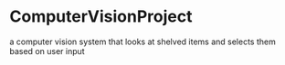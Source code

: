 # ComputerVisionProject
a computer vision system that looks at shelved items and selects them based on user input
